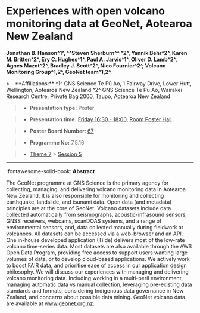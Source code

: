 # Experiences with open volcano monitoring data at GeoNet, Aotearoa New Zealand

**Jonathan B. Hanson^1^, ^^Steven Sherburn^^ ^2^, Yannik Behr^2^, Karen M. Britten^2^, Ery C. Hughes^1^, Paul A. Jarvis^1^, Oliver D. Lamb^2^, Agnes Mazot^2^, Bradley J. Scott^2^, Nico Fournier^2^, Volcano Monitoring Group^1,2^, GeoNet team^1,2^**

<!-- more -->> - **Affiliations:** ^1^ GNS Science Te Pū Ao, 1 Fairway Drive, Lower Hutt, Wellington, Aotearoa New Zealand ^2^ GNS Science Te Pū Ao, Wairakei Research Centre, Private Bag 2000, Taupo, Aotearoa New Zealand

> - **Presentation type:** Poster

> - **Presentation time:** [Friday 16:30 - 18:00](../sessions_comparison.md#__tabbed_4_6), [Room Poster Hall](../maps_venue.md#__tabbed_1_1)

> - **Poster Board Number:** [67](../map_poster_boards.md#friday)

> - **Programme No:** 7.5.16

> - [Theme 7](../theme7.md) > [Session 5](../sessions/session-7-5.md)

--- 

:fontawesome-solid-book: **Abstract**

The GeoNet programme at GNS Science is the primary agency for collecting, managing, and delivering volcano monitoring data in Aotearoa New Zealand. It is also responsible for monitoring and collecting earthquake, landslide, and tsunami data.
Open data (and metadata) principles are at the core of GeoNet.
Volcano datasets include data collected automatically from seismographs, acoustic-infrasound sensors, GNSS receivers, webcams, scanDOAS systems, and a range of environmental sensors, and, data collected manually during fieldwork at volcanoes.
All datasets can be accessed via a web-browser and an API. One in-house developed application (Tilde) delivers most of the low-rate volcano time-series data. Most datasets are also available through the AWS Open Data Program, providing free access to support users wanting large volumes of data, or to develop cloud-based applications.
We actively work to boost FAIR data, and prioritise ease of access in our application design philosophy.
We will discuss our experiences with managing and delivering volcano monitoring data. Including working in a multi-peril environment, managing automatic data vs manual collection, leveraging pre-existing data standards and formats, considering Indigenous data governance in New Zealand, and concerns about possible data mining.
GeoNet volcano data are available at www.geonet.org.nz.

